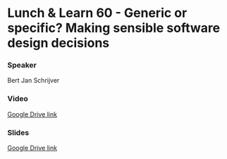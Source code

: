 # Lunch & Learn 60 - Generic or specific? Making sensible software design decisions

### Speaker
Bert Jan Schrijver

### Video
[Google Drive link](https://drive.google.com/file/d/1FZBA14EblNPTEvlnBc3oFwpRcXHN0rei/view?usp=sharing)

### Slides
[Google Drive link](https://drive.google.com/file/d/1HFuXPY2rqvA5iolUOHBTDx8sFqD9YnVz/view?usp=sharing)